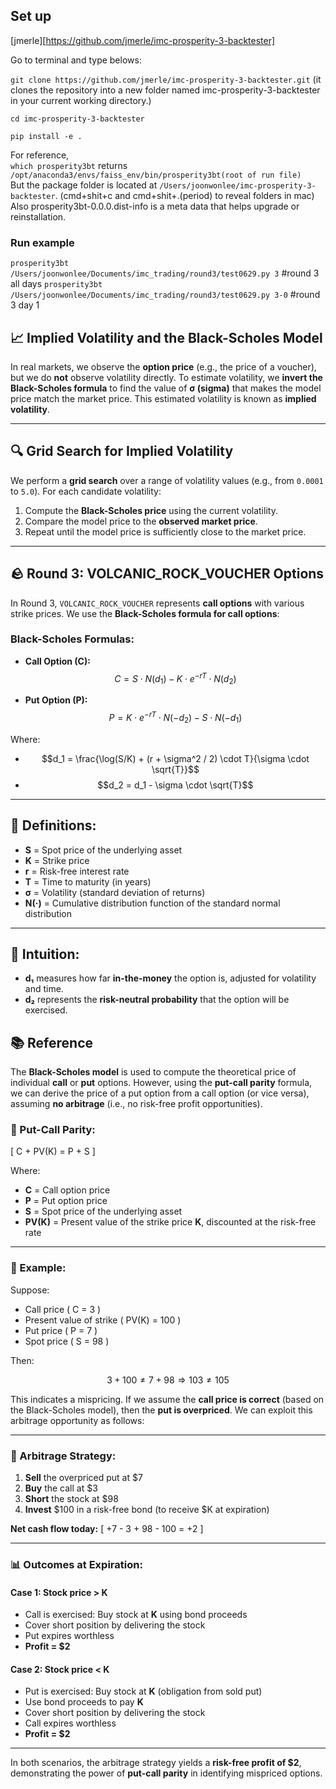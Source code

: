 ## Set up

[jmerle][https://github.com/jmerle/imc-prosperity-3-backtester]

Go to terminal and type belows:

```git clone https://github.com/jmerle/imc-prosperity-3-backtester.git```
(it clones the repository into a new folder named imc-prosperity-3-backtester in your current working directory.)

```cd imc-prosperity-3-backtester```

```pip install -e .```

For reference,    
```which prosperity3bt```   returns ```/opt/anaconda3/envs/faiss_env/bin/prosperity3bt(root of run file)```    
But the package folder is located at  ```/Users/joonwonlee/imc-prosperity-3-backtester```. (cmd+shit+c and cmd+shit+.(period) to reveal folders in mac)   
Also prosperity3bt-0.0.0.dist-info is a meta data that helps upgrade or reinstallation.   

### Run example
```prosperity3bt /Users/joonwonlee/Documents/imc_trading/round3/test0629.py 3```       #round 3 all days
```prosperity3bt /Users/joonwonlee/Documents/imc_trading/round3/test0629.py 3-0```     #round 3 day 1


## 📈 Implied Volatility and the Black-Scholes Model

In real markets, we observe the **option price** (e.g., the price of a voucher), but we do **not** observe volatility directly. To estimate volatility, we **invert the Black-Scholes formula** to find the value of **σ (sigma)** that makes the model price match the market price. This estimated volatility is known as **implied volatility**.

---

## 🔍 Grid Search for Implied Volatility

We perform a **grid search** over a range of volatility values (e.g., from `0.0001` to `5.0`). For each candidate volatility:

1. Compute the **Black-Scholes price** using the current volatility.
2. Compare the model price to the **observed market price**.
3. Repeat until the model price is sufficiently close to the market price.

---

## 🪨 Round 3: VOLCANIC_ROCK_VOUCHER Options

In Round 3, `VOLCANIC_ROCK_VOUCHER` represents **call options** with various strike prices. We use the **Black-Scholes formula for call options**:

### Black-Scholes Formulas:

- **Call Option (C):**  
  $$C = S \cdot N(d_1) - K \cdot e^{-rT} \cdot N(d_2)$$

- **Put Option (P):**  
  $$P = K \cdot e^{-rT} \cdot N(-d_2) - S \cdot N(-d_1)$$

Where:

- $$d_1 = \frac{\log(S/K) + (r + \sigma^2 / 2) \cdot T}{\sigma \cdot \sqrt{T}}$$  
- $$d_2 = d_1 - \sigma \cdot \sqrt{T}$$

---

## 📘 Definitions:

- **S** = Spot price of the underlying asset  
- **K** = Strike price  
- **r** = Risk-free interest rate  
- **T** = Time to maturity (in years)  
- **σ** = Volatility (standard deviation of returns)  
- **N(·)** = Cumulative distribution function of the standard normal distribution

---

## 🧠 Intuition:

- **d₁** measures how far **in-the-money** the option is, adjusted for volatility and time.
- **d₂** represents the **risk-neutral probability** that the option will be exercised.



## 📚 Reference

The **Black-Scholes model** is used to compute the theoretical price of individual **call** or **put** options. However, using the **put-call parity** formula, we can derive the price of a put option from a call option (or vice versa), assuming **no arbitrage** (i.e., no risk-free profit opportunities).

### 🧮 Put-Call Parity:

\[
C + PV(K) = P + S
\]

Where:
- **C** = Call option price  
- **P** = Put option price  
- **S** = Spot price of the underlying asset  
- **PV(K)** = Present value of the strike price **K**, discounted at the risk-free rate

---

### 🧪 Example:

Suppose:
- Call price \( C = 3 \)
- Present value of strike \( PV(K) = 100 \)
- Put price \( P = 7 \)
- Spot price \( S = 98 \)

Then:

$$
3 + 100 \neq 7 + 98 \Rightarrow 103 \neq 105
$$

This indicates a mispricing. If we assume the **call price is correct** (based on the Black-Scholes model), then the **put is overpriced**. We can exploit this arbitrage opportunity as follows:

---

### 💼 Arbitrage Strategy:

1. **Sell** the overpriced put at \$7  
2. **Buy** the call at \$3  
3. **Short** the stock at \$98  
4. **Invest** \$100 in a risk-free bond (to receive \$K at expiration)

**Net cash flow today:**
\[
+7 - 3 + 98 - 100 = +2
\]

---

### 📊 Outcomes at Expiration:

#### Case 1: Stock price **> K**
- Call is exercised: Buy stock at **K** using bond proceeds
- Cover short position by delivering the stock
- Put expires worthless
- **Profit = \$2**

#### Case 2: Stock price **< K**
- Put is exercised: Buy stock at **K** (obligation from sold put)
- Use bond proceeds to pay **K**
- Cover short position by delivering the stock
- Call expires worthless
- **Profit = \$2**

---

In both scenarios, the arbitrage strategy yields a **risk-free profit of \$2**, demonstrating the power of **put-call parity** in identifying mispriced options.
  





